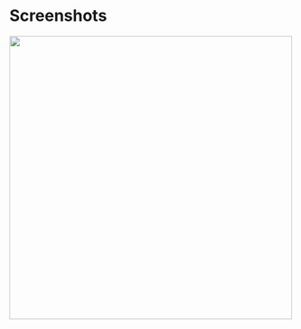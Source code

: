 # Screenshots
<img src="user-images.githubusercontent.com/81400350/175113267-fa02483c-edbc-4ce4-a24e-254d88f233af.jpg)" widht="500" height="500">

